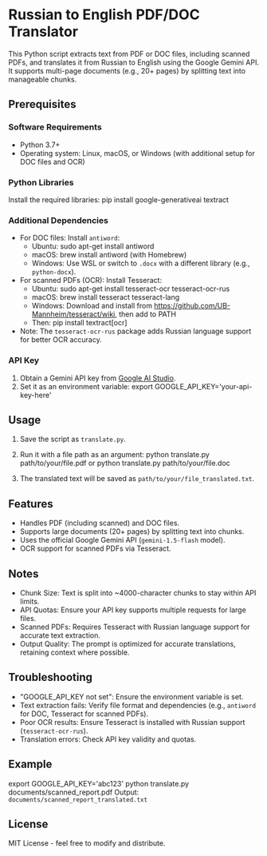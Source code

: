 # Russian to English PDF/DOC Translator

This Python script extracts text from PDF or DOC files, including scanned PDFs, and translates it from Russian to English using the Google Gemini API. It supports multi-page documents (e.g., 20+ pages) by splitting text into manageable chunks.

## Prerequisites

### Software Requirements
- Python 3.7+
- Operating system: Linux, macOS, or Windows (with additional setup for DOC files and OCR)

### Python Libraries
Install the required libraries:
pip install google-generativeai textract

### Additional Dependencies
- For DOC files: Install `antiword`:
  - Ubuntu: sudo apt-get install antiword
  - macOS: brew install antiword (with Homebrew)
  - Windows: Use WSL or switch to `.docx` with a different library (e.g., `python-docx`).
- For scanned PDFs (OCR): Install Tesseract:
  - Ubuntu: sudo apt-get install tesseract-ocr tesseract-ocr-rus
  - macOS: brew install tesseract tesseract-lang
  - Windows: Download and install from https://github.com/UB-Mannheim/tesseract/wiki, then add to PATH
  - Then: pip install textract[ocr]
- Note: The `tesseract-ocr-rus` package adds Russian language support for better OCR accuracy.

### API Key
1. Obtain a Gemini API key from [Google AI Studio](https://makersuite.google.com/).
2. Set it as an environment variable:
export GOOGLE_API_KEY='your-api-key-here'

## Usage

1. Save the script as `translate.py`.
2. Run it with a file path as an argument:
python translate.py path/to/your/file.pdf
   or
python translate.py path/to/your/file.doc

3. The translated text will be saved as `path/to/your/file_translated.txt`.

## Features
- Handles PDF (including scanned) and DOC files.
- Supports large documents (20+ pages) by splitting text into chunks.
- Uses the official Google Gemini API (`gemini-1.5-flash` model).
- OCR support for scanned PDFs via Tesseract.

## Notes
- Chunk Size: Text is split into ~4000-character chunks to stay within API limits.
- API Quotas: Ensure your API key supports multiple requests for large files.
- Scanned PDFs: Requires Tesseract with Russian language support for accurate text extraction.
- Output Quality: The prompt is optimized for accurate translations, retaining context where possible.

## Troubleshooting
- "GOOGLE_API_KEY not set": Ensure the environment variable is set.
- Text extraction fails: Verify file format and dependencies (e.g., `antiword` for DOC, Tesseract for scanned PDFs).
- Poor OCR results: Ensure Tesseract is installed with Russian support (`tesseract-ocr-rus`).
- Translation errors: Check API key validity and quotas.

## Example
export GOOGLE_API_KEY='abc123'
python translate.py documents/scanned_report.pdf
Output: `documents/scanned_report_translated.txt`

## License
MIT License - feel free to modify and distribute.